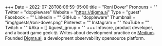 +++
Date = 2022-07-28T08:06:59-05:00
title = "Roni Dover"
Pronouns = ""
Twitter = "doppleware"
Website = "https://digma.ai"
Type = "guest"
Facebook = ""
Linkedin = ""
GitHub = "doppleware"
Thumbnail = "img/guests/roni-dover.png"
Pinterest = ""
Instagram = ""
YouTube = ""
Twitch = ""
#Aka = []
#guest_group = ""
+++
Infovore, product developer, and a board game geek 🤓. Writes about development practice on [Medium](https://roni-dover.medium.com/). Founded [Digma.ai](https://digma.ai), a development observability opensource platform. 

